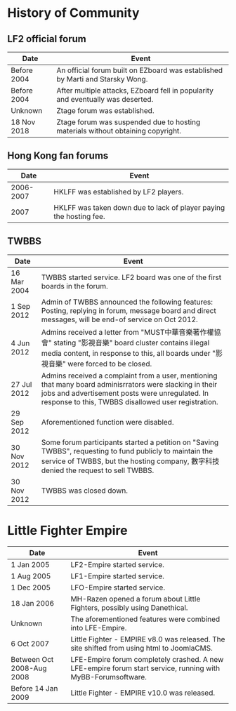 # History of Community

## LF2 official forum

| Date | Event |
| --- | --- |
| Before 2004 | An official forum built on EZboard was established by Marti and Starsky Wong.
| Before 2004 | After multiple attacks, EZboard fell in popularity and eventually was deserted.
| Unknown | Ztage forum was established.
| 18 Nov 2018 | Ztage forum was suspended due to hosting materials without obtaining copyright.

## Hong Kong fan forums

| Date | Event |
| --- | --- |
| 2006-2007 | HKLFF was established by LF2 players.
| 2007 | HKLFF was taken down due to lack of player paying the hosting fee.

## TWBBS

| Date | Event |
| --- | --- |
| 16 Mar 2004 | TWBBS started service. LF2 board was one of the first boards in the forum.
| 1 Sep 2012 | Admin of TWBBS announced the following features: Posting, replying in forum, message board and direct messages, will be end-of service on Oct 2012.
| 4 Jun 2012 | Admins received a letter from "MUST中華音樂著作權協會" stating "影視音樂" board cluster contains illegal media content, in response to this, all boards under "影視音樂" were forced to be closed.
| 27 Jul 2012 | Admins received a complaint from a user, mentioning that many board adminisrrators were slacking in their jobs and advertisement posts were unregulated. In response to this, TWBBS disallowed user registration.
| 29 Sep 2012 | Aforementioned function were disabled.
| 30 Nov 2012 | Some forum participants started a petition on "Saving TWBBS", requesting to fund publicly to maintain the service of TWBBS, but the hosting company, 數字科技 denied the request to sell TWBBS.
| 30 Nov 2012 | TWBBS was closed down.

# Little Fighter Empire

| Date | Event |
| --- | --- |
| 1 Jan 2005 | LF2-Empire started service.
| 1 Aug 2005 | LF1-Empire started service.
| 1 Dec 2005 | LFO-Empire started service.
| 18 Jan 2006 | MH-Razen opened a forum about Little Fighters, possibly using Danethical. 
| Unknown | The aforementioned features were combined into LFE-Empire.
| 6 Oct 2007 | Little Fighter - EMPIRE v8.0 was released. The site shifted from using html to JoomlaCMS.
| Between Oct 2008-Aug 2008 | LFE-Empire forum completely crashed.  A new LFE-empire forum start service, running with MyBB-Forumsoftware.
| Before 14 Jan 2009 | Little Fighter - EMPIRE v10.0 was released.